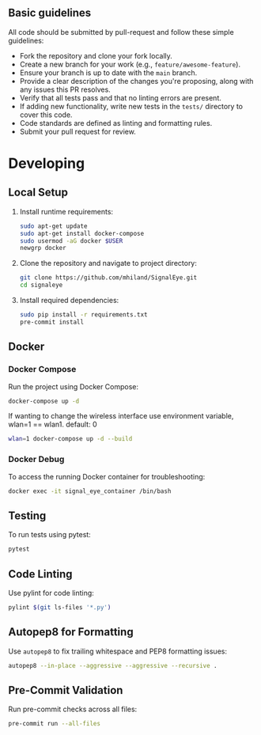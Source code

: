 ## Basic guidelines

All code should be submitted by pull-request and follow these simple guidelines:

- Fork the repository and clone your fork locally.
- Create a new branch for your work (e.g., `feature/awesome-feature`).
- Ensure your branch is up to date with the `main` branch.
- Provide a clear description of the changes you're proposing, along with any issues this PR resolves.
- Verify that all tests pass and that no linting errors are present.
- If adding new functionality, write new tests in the `tests/` directory to cover this code.
- Code standards are defined as linting and formatting rules.
- Submit your pull request for review.


# Developing

## Local Setup
1. Install runtime requirements:
    ```bash
    sudo apt-get update
    sudo apt-get install docker-compose
    sudo usermod -aG docker $USER
    newgrp docker
    ```

2. Clone the repository and navigate to project directory:
    ```bash
    git clone https://github.com/mhiland/SignalEye.git
    cd signaleye
    ```

3. Install required dependencies:
    ```bash
    sudo pip install -r requirements.txt
    pre-commit install
    ```

## Docker

### Docker Compose
Run the project using Docker Compose:

```bash
docker-compose up -d
```

If wanting to change the wireless interface use environment variable, wlan=1 == wlan1. default: 0

```bash
wlan=1 docker-compose up -d --build
```

### Docker Debug

To access the running Docker container for troubleshooting:

```bash
docker exec -it signal_eye_container /bin/bash
```



## Testing

To run tests using pytest:

```bash
pytest
```

## Code Linting

Use pylint for code linting:

```bash
pylint $(git ls-files '*.py')
```

## Autopep8 for Formatting

Use `autopep8` to fix trailing whitespace and PEP8 formatting issues:

```bash
autopep8 --in-place --aggressive --aggressive --recursive .
```

## Pre-Commit Validation

Run pre-commit checks across all files:

```bash
pre-commit run --all-files
```
